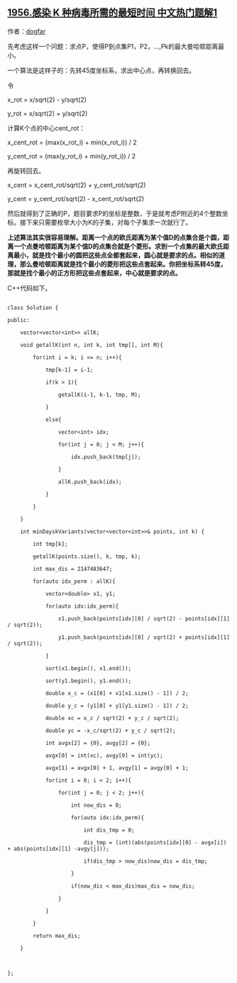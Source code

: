 ## [1956.感染 K 种病毒所需的最短时间 中文热门题解1](https://leetcode.cn/problems/minimum-time-for-k-virus-variants-to-spread/solutions/100000/man-ha-dun-ju-chi-de-jie-lun-by-dogfar-9l0i)

作者：[dogfar](https://leetcode.cn/u/dogfar)

先考虑这样一个问题：求点P，使得P到点集P1，P2，...,Pk的最大曼哈顿距离最小。

一个算法是这样子的：先转45度坐标系，求出中心点，再转换回去。

令
x_rot = x/sqrt(2) - y/sqrt(2)
y_rot = x/sqrt(2) + y/sqrt(2)

计算K个点的中心cent_rot：
x_cent_rot = (max(x_rot_i) + min(x_rot_i)) / 2
y_cent_rot = (max(y_rot_i) + min(y_rot_i)) / 2

再旋转回去。

x_cent = x_cent_rot/sqrt(2) + y_cent_rot/sqrt(2)
y_cent = y_cent_rot/sqrt(2) - x_cent_rot/sqrt(2)

然后就得到了正确的P，题目要求P的坐标是整数，于是就考虑P附近的4个整数坐标。接下来只需要枚举大小为K的子集，对每个子集求一次就行了。

**上述算法其实很容易理解。距离一个点的欧氏距离为某个值D的点集合是个圆，距离一个点曼哈顿距离为某个值D的点集合就是个菱形。求到一个点集的最大欧氏距离最小，就是找个最小的圆把这些点全都套起来，圆心就是要求的点。相似的道理，那么曼哈顿距离就是找个最小的菱形把这些点套起来。你把坐标系转45度，那就是找个最小的正方形把这些点套起来，中心就是要求的点。**

C++代码如下。

```
class Solution {
public:
    vector<vector<int>> allK;
    void getallK(int n, int k, int tmp[], int M){
        for(int i = k; i <= n; i++){
            tmp[k-1] = i-1;
            if(k > 1){
                getallK(i-1, k-1, tmp, M);
            }
            else{
                vector<int> idx;
                for(int j = 0; j < M; j++){
                    idx.push_back(tmp[j]);
                }
                allK.push_back(idx);
            }
        }
    }
    int minDayskVariants(vector<vector<int>>& points, int k) {
        int tmp[k];
        getallK(points.size(), k, tmp, k);
        int max_dis = 2147483647;
        for(auto idx_perm : allK){
            vector<double> x1, y1;
            for(auto idx:idx_perm){
                x1.push_back(points[idx][0] / sqrt(2) - points[idx][1] / sqrt(2));
                y1.push_back(points[idx][0] / sqrt(2) + points[idx][1] / sqrt(2));
            }
            sort(x1.begin(), x1.end());
            sort(y1.begin(), y1.end());
            double x_c = (x1[0] + x1[x1.size() - 1]) / 2;
            double y_c = (y1[0] + y1[y1.size() - 1]) / 2;
            double xc = x_c / sqrt(2) + y_c / sqrt(2);
            double yc = -x_c/sqrt(2) + y_c / sqrt(2);
            int avgx[2] = {0}, avgy[2] = {0};
            avgx[0] = int(xc), avgy[0] = int(yc);
            avgx[1] = avgx[0] + 1, avgy[1] = avgy[0] + 1;
            for(int i = 0; i < 2; i++){
                for(int j = 0; j < 2; j++){
                    int now_dis = 0;
                    for(auto idx:idx_perm){
                        int dis_tmp = 0;
                        dis_tmp = (int)(abs(points[idx][0] - avgx[i]) + abs(points[idx][1] -avgy[j]));
                        if(dis_tmp > now_dis)now_dis = dis_tmp;
                    }
                    if(now_dis < max_dis)max_dis = now_dis;
                }
            }
        }
        return max_dis;
    }
    
};

```



